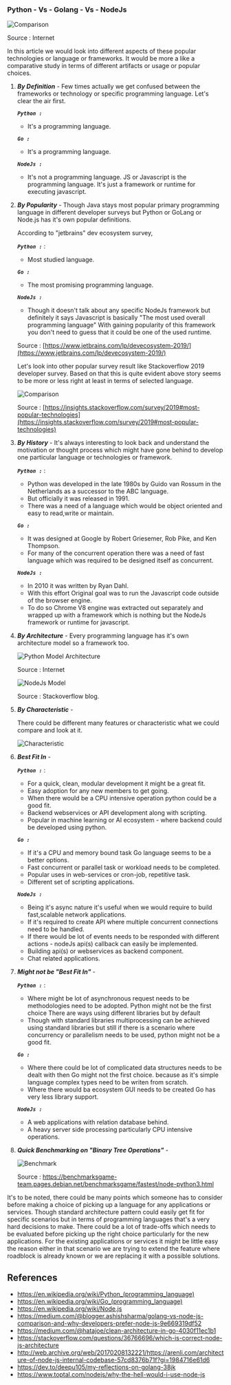 ### Python - Vs - Golang - Vs - NodeJs

![Comparison](./images/comparison.png)

Source : Internet

In this article we would look into different aspects of these popular technologies or language or frameworks.
It would be more a like a comparative study in terms of different artifacts or usage or popular choices.  

1) ***By Definition*** - Few times actually we get confused between the frameworks or technology or specific programming language. Let's clear the air first.

    ***```Python :```*** 
    - It's a programming language.
        
    ***```Go :```*** 
    - It's a programming language.
    
    ***```NodeJs :```*** 
    - It's not a programming language. JS or Javascript is the programming language. It's just a framework or runtime for executing javascript.

2) ***By Popularity*** - Though Java stays most popular primary programming language in different developer surveys but Python or GoLang or Node.js has it's own popular definitions.

   According to "jetbrains" dev ecosystem survey, 
   
   ***```Python :```*** : 
   - Most studied language.
        
   ***```Go :```*** 
   - The most promising programming language.
    
   ***```NodeJs :```*** 
   - Though it doesn't talk about any specific NodeJs framework but definitely it says Javascript is basically "The most used overall programming language"
        With gaining popularity of this framework you don't need to guess that it could be one of the used runtime.


   Source : [https://www.jetbrains.com/lp/devecosystem-2019/](https://www.jetbrains.com/lp/devecosystem-2019/)
    
   Let's look into other popular survey result like Stackoverflow 2019 developer survey.
   Based on that this is quite evident above story seems to be more or less right at least in terms of selected language.  
   
   ![Comparison](./images/comparison_1.png)
   
   Source : [https://insights.stackoverflow.com/survey/2019#most-popular-technologies](https://insights.stackoverflow.com/survey/2019#most-popular-technologies)
   
3) ***By History*** - It's always interesting to look back and understand the motivation or thought process which might have gone behind to develop one particular 
    language or technologies or framework. 
    
    ***```Python :```*** :              
       
    - Python was developed in the late 1980s by Guido van Rossum in the Netherlands as a successor to the ABC language.
    - But officially it was released in 1991.
    - There was a need of a language which would be object oriented and easy to read,write or maintain.
    
    ***```Go :```*** 
    
    - It was designed at Google by Robert Griesemer, Rob Pike, and Ken Thompson.
    - For many of the concurrent operation there was a need of fast language which was required to be designed itself as concurrent. 
        
    ***```NodeJs :```***
    
    - In 2010 it was written by Ryan Dahl.
    - With this effort Original goal was to run the Javascript code outside of the browser engine. 
    - To do so Chrome V8 engine was extracted out separately and wrapped up with a framework which is nothing but the NodeJs framework or runtime for javascript.
     
4) ***By Architecture*** - Every programming language has it's own architecture model so a framework too.

    ![Python Model Architecture](./images/python_language_model.PNG)
        
    Source : Internet
    
    ![NodeJs Model](./images/nodejs_model.PNG)
    
    Source : Stackoverflow blog.    
    
    

5) ***By Characteristic*** - 
    
    There could be different many features or characteristic what we could compare and look at it.

    ![Characteristic](./images/char_1.PNG) 
    
6) ***Best Fit In*** -

    ***```Python :```*** :
    
    - For a quick, clean, modular development it might be a great fit.
    - Easy adoption for any new members to get going. 
    - When there would be a CPU intensive operation python could be a good fit.
    - Backend webservices or API development along with scripting.
    - Popular in machine learning or AI ecosystem - where backend could be developed using python.  
        
    ***```Go :```*** 
    
    - If it's a CPU and memory bound task Go language seems to be a better options.
    - Fast concurrent or parallel task or workload needs to be completed.
    - Popular uses in web-services or cron-job, repetitive task.
    - Different set of scripting applications.
    
    ***```NodeJs :```***
     
    - Being it's async nature it's useful when we would require to build fast,scalable network applications.
    - If it's required to create API where multiple concurrent connections need to be handled.
    - If there would be lot of events needs to be responded with different actions - nodeJs api(s) callback can easily be implemented.
    - Building api(s) or webservices as backend component.
    - Chat related applications.               

7) ***Might not be "Best Fit In"*** -

    ***```Python :```*** : 
    
   - Where might be lot of asynchronous request needs to be methodologies need to be adopted. Python might not be the first choice There are ways using different libraries but by default
   - Though with standard libraries multiprocessing can be achieved using standard libraries but still if there is a scenario where
     concurrency or parallelism needs to be used, python might not be a good fit. 
              
    ***```Go :```***
    
    - Where there could be lot of complicated data structures needs to be dealt with then Go might not the first choice.
      because as it's simple language complex types need to be writen from scratch.
    - Where there would ba ecosystem GUI needs to be created Go has very less library support.
    
    ***```NodeJs :```***
    
    - A web applications with relation database behind.
    - A heavy server side processing particularly CPU intensive operations.

8) ***Quick Benchmarking on "Binary Tree Operations"*** - 
    
    ![Benchmark](./images/benchmark_1.png)
    
    Source : https://benchmarksgame-team.pages.debian.net/benchmarksgame/fastest/node-python3.html

It's to be noted, there could be many points which someone has to consider before making a choice of picking up a language for any applications or services.
Though standard architecture pattern could easily get fit for specific scenarios but in terms of programming languages that's a very hard decisions to make. There could be a lot of trade-offs which needs to be evaluated
before picking up the right choice particularly for the new applications. For the existing applications or services it might be little easy the reason either in that scenario we are trying to extend the feature where roadblock is already known or
we are replacing it with a possible solutions.
 
 
References
--------------------------------------
- https://en.wikipedia.org/wiki/Python_(programming_language)
- https://en.wikipedia.org/wiki/Go_(programming_language)
- https://en.wikipedia.org/wiki/Node.js
- https://medium.com/@blogger.ashishsharma/golang-vs-node-js-comparison-and-why-developers-prefer-node-js-9e669319df52
- https://medium.com/@hatajoe/clean-architecture-in-go-4030f11ec1b1
- https://stackoverflow.com/questions/36766696/which-is-correct-node-js-architecture
- http://web.archive.org/web/20170208132221/https://arenli.com/architecture-of-node-js-internal-codebase-57cd8376b71f?gi=1984716e61d6
- https://dev.to/deepu105/my-reflections-on-golang-38jk
- https://www.toptal.com/nodejs/why-the-hell-would-i-use-node-js